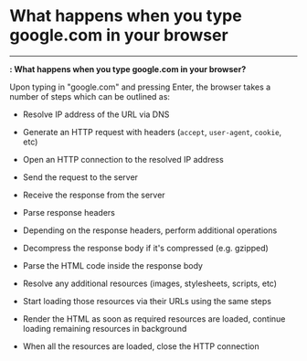 # What happens when you type google.com in your browser

___

**: What happens when you type google.com in your browser?**



Upon typing in "google.com" and pressing Enter, the browser takes a number of steps which can be outlined as:



- Resolve IP address of the URL via DNS

- Generate an HTTP request with headers (`accept`, `user-agent`, `cookie`, etc)

- Open an HTTP connection to the resolved IP address

- Send the request to the server

- Receive the response from the server

- Parse response headers

- Depending on the response headers, perform additional operations

- Decompress the response body if it's compressed (e.g. gzipped)

- Parse the HTML code inside the response body

- Resolve any additional resources (images, stylesheets, scripts, etc)

- Start loading those resources via their URLs using the same steps

- Render the HTML as soon as required resources are loaded, continue loading remaining resources in background

- When all the resources are loaded, close the HTTP connection

